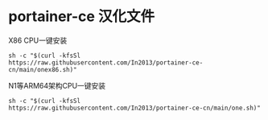 # portainer-ce 汉化文件

X86 CPU一键安装
```
sh -c "$(curl -kfsSl https://raw.githubusercontent.com/In2013/portainer-ce-cn/main/onex86.sh)"
```

N1等ARM64架构CPU一键安装
```
sh -c "$(curl -kfsSl https://raw.githubusercontent.com/In2013/portainer-ce-cn/main/one.sh)"
```
